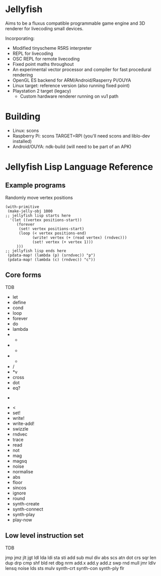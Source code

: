 Jellyfish
=========

Aims to be a fluxus compatible programmable game engine and 3D renderer
for livecoding small devices.

Incorporating:

* Modified tinyscheme R5RS interpreter
* REPL for livecoding
* OSC REPL for remote livecoding
* Fixed point maths throughout
* An experimental vector processor and compiler for fast procedural rendering
* OpenGL ES backend for ARM/Android/Rasperry Pi/OUYA
* Linux target: reference version (also running fixed point)
* Playstation 2 target (legacy)
  * Custom hardware renderer running on vu1 path

Building
========

* Linux: scons
* Raspberry Pi: scons TARGET=RPI (you'll need scons and liblo-dev installed)
* Android/OUYA: ndk-build (will need to be part of an APK)

Jellyfish Lisp Language Reference
=================================

Example programs
----------------

Randomly move vertex positions

    (with-primitive
     (make-jelly-obj 1000
    ;; jellyfish lisp starts here
      '(let ((vertex positions-start))
         (forever
          (set! vertex positions-start)
          (loop (< vertex positions-end)
                (write! vertex (+ (read vertex) (rndvec)))
                (set! vertex (+ vertex 1)))
         )))
    ;; jellyfish lisp ends here
     (pdata-map! (lambda (p) (srndvec)) "p")
     (pdata-map! (lambda (c) (rndvec)) "c"))


Core forms
----------

TDB

* let
* define
* cond
* loop
* forever
* do
* lambda
* +
* -
* *
* /
* *v
* cross
* dot
* eq?
* >
* <
* set!
* write!
* write-add!
* swizzle
* rndvec
* trace
* read
* not
* mag
* magsq
* noise
* normalise
* abs
* floor
* sincos
* ignore
* round
* synth-create
* synth-connect
* synth-play
* play-now

Low level instruction set
-------------------------

TDB

jmp jmz jlt jgt ldl lda ldi sta sti
add sub mul div abs scs atn dot crs
sqr len dup drp cmp shf bld ret dbg
nrm add.x add.y add.z swp rnd mull
jmr ldlv lensq noise lds sts mulv
synth-crt synth-con synth-ply flr
